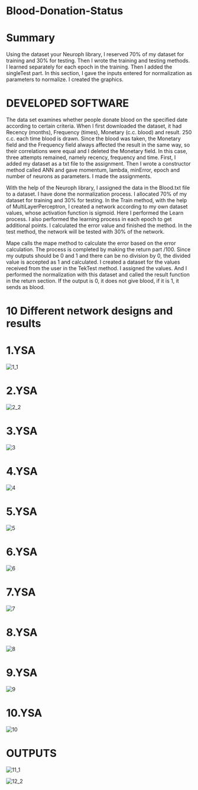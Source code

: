 # Blood-Donation-Status
# Summary
Using the dataset your Neuroph library, I reserved 70% of my dataset for training and 30% for testing. Then I wrote the training and testing methods. I learned separately for each epoch in the training. Then I added the singleTest part. In this section, I gave the inputs entered for normalization as parameters to normalize. I created the graphics.

# DEVELOPED SOFTWARE
The data set examines whether people donate blood on the specified date according to certain criteria. When I first downloaded the dataset, it had Recency (months), Frequency (times), Monetary (c.c. blood) and result.
250 c.c. each time blood is drawn. Since the blood was taken, the Monetary field and the Frequency field always affected the result in the same way, so their correlations were equal and I deleted the Monetary field. In this case, three attempts remained, namely recency, frequency and time.
First, I added my dataset as a txt file to the assignment. Then I wrote a constructor method called ANN and gave momentum, lambda, minError, epoch and number of neurons as parameters.
I made the assignments.

With the help of the Neuroph library, I assigned the data in the Blood.txt file to a dataset.
I have done the normalization process.
I allocated 70% of my dataset for training and 30% for testing.
In the Train method, with the help of MultiLayerPerceptron, I created a network according to my own dataset values, whose activation function is sigmoid.
Here I performed the Learn process. I also performed the learning process in each epoch to get additional points. I calculated the error value and finished the method.
In the test method, the network will be tested with 30% of the network.

Mape calls the mape method to calculate the error based on the error calculation. The process is completed by making the return part /100.
Since my outputs should be 0 and 1 and there can be no division by 0, the divided value is accepted as 1 and calculated.
I created a dataset for the values received from the user in the TekTest method.
I assigned the values. And I performed the normalization with this dataset and called the result function in the return section. 
If the output is 0, it does not give blood, if it is 1, it sends as blood.

# 10 Different network designs and results

# 1.YSA
![1_1](https://user-images.githubusercontent.com/61979226/136311812-16282986-7ddb-49b0-aa4f-a27140415072.png)

# 2.YSA
![2_2](https://user-images.githubusercontent.com/61979226/136311889-13b62dca-767b-486f-8d2b-df5046a498e3.png)

# 3.YSA
![3](https://user-images.githubusercontent.com/61979226/136311915-e1409a43-d257-43af-9569-f9f005cd2dd4.png)

# 4.YSA
![4](https://user-images.githubusercontent.com/61979226/136311982-abd7a90d-255c-4158-9218-4a94582b9bb5.png)

# 5.YSA
![5](https://user-images.githubusercontent.com/61979226/136312104-cad6d437-0b21-4002-b68c-974255eb9a71.png)

# 6.YSA
![6](https://user-images.githubusercontent.com/61979226/136312110-2b421c84-7983-4513-bc5b-510e990ec310.png)

# 7.YSA
![7](https://user-images.githubusercontent.com/61979226/136312123-e151cd0e-cddb-40ea-9a52-c2c92e0835c3.png)

# 8.YSA
![8](https://user-images.githubusercontent.com/61979226/136312135-0854c4be-4baf-44a4-930a-6214137896ff.png)

# 9.YSA
![9](https://user-images.githubusercontent.com/61979226/136312151-9302720c-fb48-44d9-b39a-85b1de8c1c55.png)

# 10.YSA
![10](https://user-images.githubusercontent.com/61979226/136312163-d867c0f8-da67-4817-adff-057e5cb9a8ff.png)

# OUTPUTS

![11_1](https://user-images.githubusercontent.com/61979226/136312291-1961a9f6-9ea8-48a6-b0f0-a3fbd7b2e262.png)

![12_2](https://user-images.githubusercontent.com/61979226/136314078-f007e683-2c8f-4c21-83e8-b8229af72f3c.png)




